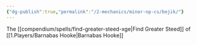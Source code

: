 ```yaml
---
{"dg-publish":true,"permalink":"/2-mechanics/minor-np-cs/bejik/"}
---
```


The [[compendium/spells/find-greater-steed-xge\|Find Greater Steed]] of [[1.Players/Barnabas Hooke\|Barnabas Hooke]]